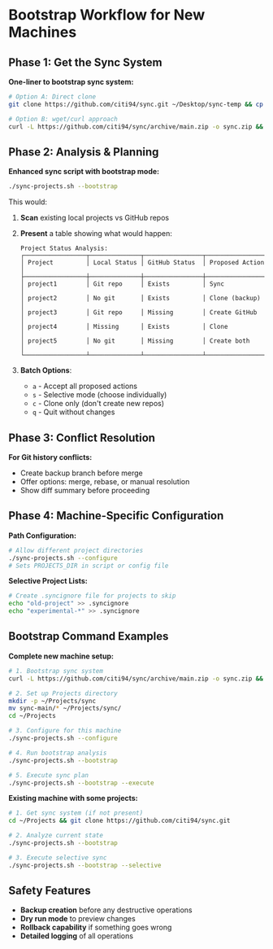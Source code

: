 # Bootstrap Workflow for New Machines

## Phase 1: Get the Sync System

**One-liner to bootstrap sync system:**
```bash
# Option A: Direct clone
git clone https://github.com/citi94/sync.git ~/Desktop/sync-temp && cp -r ~/Desktop/sync-temp/* ~/Projects/sync/ && rm -rf ~/Desktop/sync-temp

# Option B: wget/curl approach
curl -L https://github.com/citi94/sync/archive/main.zip -o sync.zip && unzip sync.zip && mv sync-main/* ~/Projects/sync/
```

## Phase 2: Analysis & Planning

**Enhanced sync script with bootstrap mode:**
```bash
./sync-projects.sh --bootstrap
```

This would:
1. **Scan** existing local projects vs GitHub repos
2. **Present** a table showing what would happen:
   ```
   Project Status Analysis:
   ┌─────────────────┬──────────────┬────────────────┬─────────────────┐
   │ Project         │ Local Status │ GitHub Status  │ Proposed Action │
   ├─────────────────┼──────────────┼────────────────┼─────────────────┤
   │ project1        │ Git repo     │ Exists         │ Sync            │
   │ project2        │ No git       │ Exists         │ Clone (backup)  │
   │ project3        │ Git repo     │ Missing        │ Create GitHub   │
   │ project4        │ Missing      │ Exists         │ Clone           │
   │ project5        │ No git       │ Missing        │ Create both     │
   └─────────────────┴──────────────┴────────────────┴─────────────────┘
   ```

3. **Batch Options**:
   - `a` - Accept all proposed actions
   - `s` - Selective mode (choose individually)
   - `c` - Clone only (don't create new repos)
   - `q` - Quit without changes

## Phase 3: Conflict Resolution

**For Git history conflicts:**
- Create backup branch before merge
- Offer options: merge, rebase, or manual resolution
- Show diff summary before proceeding

## Phase 4: Machine-Specific Configuration

**Path Configuration:**
```bash
# Allow different project directories
./sync-projects.sh --configure
# Sets PROJECTS_DIR in script or config file
```

**Selective Project Lists:**
```bash
# Create .syncignore file for projects to skip
echo "old-project" >> .syncignore
echo "experimental-*" >> .syncignore
```

## Bootstrap Command Examples

**Complete new machine setup:**
```bash
# 1. Bootstrap sync system
curl -L https://github.com/citi94/sync/archive/main.zip -o sync.zip && unzip sync.zip

# 2. Set up Projects directory
mkdir -p ~/Projects/sync
mv sync-main/* ~/Projects/sync/
cd ~/Projects

# 3. Configure for this machine
./sync-projects.sh --configure

# 4. Run bootstrap analysis
./sync-projects.sh --bootstrap

# 5. Execute sync plan
./sync-projects.sh --bootstrap --execute
```

**Existing machine with some projects:**
```bash
# 1. Get sync system (if not present)
cd ~/Projects && git clone https://github.com/citi94/sync.git

# 2. Analyze current state
./sync-projects.sh --bootstrap

# 3. Execute selective sync
./sync-projects.sh --bootstrap --selective
```

## Safety Features

- **Backup creation** before any destructive operations
- **Dry run mode** to preview changes
- **Rollback capability** if something goes wrong
- **Detailed logging** of all operations